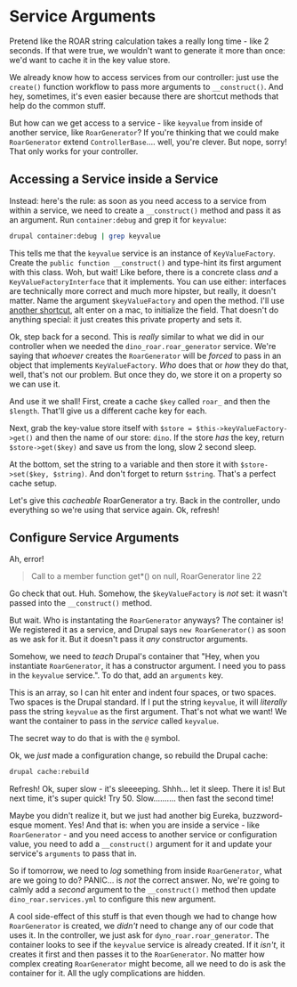 # Service Arguments

Pretend like the ROAR string calculation takes a really long time - like 2 seconds.
If that were true, we wouldn't want to generate it more than once: we'd want to cache
it in the key value store.

We already know how to access services from our controller: just use the `create()`
function workflow to pass more arguments to `__construct()`. And hey, sometimes,
it's even easier because there are shortcut methods that help do the common stuff.

But how can we get access to a service - like `keyvalue` from inside of another
service, like `RoarGenerator`? If you're thinking that we could make `RoarGenerator`
extend `ControllerBase`.... well, you're clever. But nope, sorry! That only works
for your controller.

## Accessing a Service inside a Service

Instead: here's the rule: as soon as you need access to a service from within a service,
we need to create a `__construct()` method and pass it as an argument. Run `container:debug`
and grep it for `keyvalue`:

```bash
drupal container:debug | grep keyvalue
```

This tells me that the `keyvalue` service is an instance of `KeyValueFactory`. Create
the `public function __construct()` and type-hint its first argument with this class.
Woh, but wait! Like before, there is a concrete class *and* a `KeyValueFactoryInterface`
that it implements. You can use either: interfaces are technically more correct
and much more hipster, but really, it doesn't matter. Name the argument `$keyValueFactory`
and open the method. I'll use [another shortcut](http://knpuniversity.com/screencast/phpstorm/doctrine#generating-the-repository),
alt enter on a mac, to initialize the field. That doesn't do anything special: it
just creates this private property and sets it.  

Ok, step back for a second. This is *really* similar to what we did in our controller
when we needed the `dino_roar.roar_generator` service. We're saying that *whoever*
creates the `RoarGenerator` will be *forced* to pass in an object that implements
`KeyValueFactory`. *Who* does that or *how* they do that, well, that's not our problem.
But once they do, we store it on a property so we can use it.

And use it we shall! First, create a cache `$key` called `roar_` and then the `$length`.
That'll give us a different cache key for each.  

Next, grab the key-value store itself with `$store = $this->keyValueFactory->get()`
and then the name of our store: `dino`. If the store *has* the key, return
`$store->get($key)` and save us from the long, slow 2 second sleep.

At the bottom, set the string to a variable and then store it with
`$store->set($key, $string)`. And don't forget to return `$string`. That's a perfect
cache setup.

Let's give this *cacheable* RoarGenerator a try. Back in the controller, undo everything
so we're using that service again. Ok, refresh!

## Configure Service Arguments

Ah, error!

> Call to a member function get*() on null, RoarGenerator line 22

Go check that out. Huh. Somehow, the `$keyValueFactory` is *not* set: it wasn't passed
into the `__construct()` method.

But wait. Who is instantating the `RoarGenerator` anyways? The container is! We
registered it as a service, and Drupal says `new RoarGenerator()` as soon as we
ask for it. But it doesn't pass it *any* constructor arguments.

Somehow, we need to *teach* Drupal's container that "Hey, when you instantiate `RoarGenerator`,
it has a constructor argument. I need you to pass in the `keyvalue` service.".
To do that, add an `arguments` key.

This is an array, so I can hit enter and indent four spaces, or two spaces. Two
spaces is the Drupal standard. If I put the string `keyvalue`, it will *literally*
pass the string `keyvalue` as the first argument. That's not what we want! We want
the container to pass in the *service* called `keyvalue`.

The secret way to do that is with the `@` symbol.

Ok, we *just* made a configuration change, so rebuild the Drupal cache:

```bash
drupal cache:rebuild
```

Refresh! Ok, super slow - it's sleeeeping. Shhh... let it sleep. There it is! But
next time, it's super quick! Try 50. Slow.......... then fast the second time!

Maybe you didn't realize it, but we just had another big Eureka, buzzword-esque
moment. Yes! And that is: when you are inside a service - like `RoarGenerator` - and
you need access to another service or configuration value, you need to add a `__construct()`
argument for it and update your service's `arguments` to pass that in.

So if tomorrow, we need to *log* something from inside `RoarGenerator`, what are
we going to do? PANIC... is *not* the correct answer. No, we're going to calmly add
a *second* argument to the `__construct()` method then update `dino_roar.services.yml`
to configure this new argument.

A cool side-effect of this stuff is that even though we had to change how `RoarGenerator`
is created, we *didn't* need to change any of our code that uses it. In the controller,
we just ask for `dyno_roar.roar_generator`. The container looks to see if the `keyvalue`
service is already created. If it *isn't*, it creates it first and then passes it
to the `RoarGenerator`. No matter how complex creating `RoarGenerator` might become,
all we need to do is ask the container for it. All the ugly complications are hidden.
